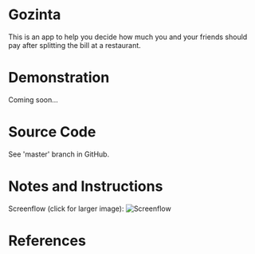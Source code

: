 Gozinta
=======

This is an app to help you decide how much you and your friends should pay after splitting the bill at a restaurant.

# Demonstration
Coming soon...

# Source Code
See 'master' branch in GitHub.

# Notes and Instructions

Screenflow (click for larger image): 
![Screenflow](https://dl.dropboxusercontent.com/u/58121969/screens.PNG)

# References
